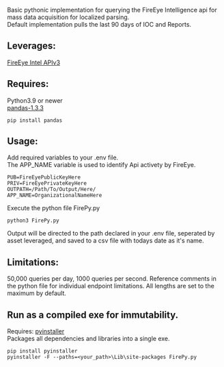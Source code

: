 Basic pythonic implementation for querying the FireEye Intelligence api for mass data acquisition for localized parsing.\
Default implementation pulls the last 90 days of IOC and Reports.

## Leverages:

  [FireEye Intel APIv3](https://api.intelligence.fireeye.com/docs#introduction-intel-apiv3)

## Requires:
  Python3.9 or newer\
  [pandas-1.3.3](https://pandas.pydata.org/pandas-docs/stable/whatsnew/index.html)
  
`pip install pandas`

## Usage:
Add required variables to your .env file.\
The APP_NAME variable is used to identify Api activety by FireEye.
```
PUB=FireEyePublicKeyHere
PRIV=FireEyePrivateKeyHere
OUTPATH=/Path/To/Output/Here/
APP_NAME=OrganizationalNameHere
```
Execute the python file FirePy.py

`python3 FirePy.py`

Output will be directed to the path declared in your .env file, seperated by asset leveraged, and saved to a csv file with todays date as it's name.


## Limitations:

50,000 queries per day, 1000 queries per second. Reference comments in the python file for individual endpoint limitations. All lengths are set to the maximum by default.

## Run as a compiled exe for immutability.

Requires:
[pyinstaller](https://pyinstaller.readthedocs.io/en/stable/)\
Packages all dependencies and libraries into a single exe.

```
pip install pyinstaller
pyinstaller -F --paths=<your_path>\Lib\site-packages FirePy.py
```
